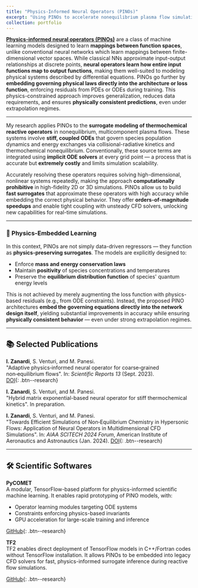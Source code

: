 ```yaml
---
title: "Physics-Informed Neural Operators (PINOs)"
excerpt: "Using PINOs to accelerate nonequilibrium plasma flow simulations<br/><img src='/images/pino/02.pdf'>"
collection: portfolio
---
```


[**Physics-informed neural operators (PINOs)**](https://arxiv.org/abs/2111.03794) are a class of machine learning models designed to learn **mappings between function spaces**, unlike conventional neural networks which learn mappings between finite-dimensional vector spaces. While classical NNs approximate input-output relationships at discrete points, **neural operators learn how entire input functions map to output functions**, making them well-suited to modeling physical systems described by differential equations. PINOs go further by **embedding governing physical laws directly into the architecture or loss function**, enforcing residuals from PDEs or ODEs during training. This physics-constrained approach improves generalization, reduces data requirements, and ensures **physically consistent predictions**, even under extrapolation regimes.

---

My research applies PINOs to the **surrogate modeling of thermochemical reactive operators** in nonequilibrium, multicomponent plasma flows. These systems involve **stiff, coupled ODEs** that govern species population dynamics and energy exchanges via collisional-radiative kinetics and thermochemical nonequilibrium. Conventionally, these source terms are integrated using **implicit ODE solvers** at every grid point — a process that is accurate but **extremely costly** and limits simulation scalability.

Accurately resolving these operators requires solving high-dimensional, nonlinear systems repeatedly, making the approach **computationally prohibitive** in high-fidelity 2D or 3D simulations. PINOs allow us to build **fast surrogates** that approximate these operators with high accuracy while embedding the correct physical behavior. They offer **orders-of-magnitude speedups** and enable tight coupling with unsteady CFD solvers, unlocking new capabilities for real-time simulations.

---

### 🔬 Physics-Embedded Learning

In this context, PINOs are not simply data-driven regressors — they function as **physics-preserving surrogates**. The models are explicitly designed to:
- Enforce **mass and energy conservation laws**
- Maintain **positivity** of species concentrations and temperatures
- Preserve the **equilibrium distribution function** of species' quantum energy levels

This is not achieved by merely augmenting the loss function with physics-based residuals (e.g., from ODE constraints). Instead, the proposed PINO architectures **embed the governing equations directly into the network design itself**, yielding substantial improvements in accuracy while ensuring **physically consistent behavior** — even under strong extrapolation regimes.

---

## 📚 Selected Publications

**I. Zanardi**, S. Venturi, and M. Panesi.  
"Adaptive physics‑informed neural operator for coarse‑grained non‑equilibrium flows". In: *Scientific Reports 13* (Sept. 2023).  
[DOI](https://doi.org/10.1038/s41598-023-41039-y){: .btn--research}

**I. Zanardi**, S. Venturi, and M. Panesi.  
"Hybrid matrix exponential-based neural operator for stiff thermochemical kinetics". In preparation.

**I. Zanardi**, S. Venturi, and M. Panesi.  
"Towards Efficient Simulations of Non‑Equilibrium Chemistry in Hypersonic Flows: Application of Neural Operators in Multidimensional CFD Simulations". In: *AIAA SCITECH 2024 Forum*, American Institute of Aeronautics and Astronautics (Jan. 2024).  [DOI](https://doi.org/10.2514/6.2024-0773){: .btn--research}

---

## 🛠️ Scientific Softwares

**PyCOMET**  
A modular, TensorFlow-based platform for physics-informed scientific machine learning. It enables rapid prototyping of PINO models, with:
- Operator learning modules targeting ODE systems
- Constraints enforcing physics-based invariants
- GPU acceleration for large-scale training and inference

[GitHub](https://github.com/ivanZanardi/pycomet){: .btn--research}

**TF2**  
TF2 enables direct deployment of TensorFlow models in C++/Fortran codes without TensorFlow installation. It allows PINOs to be embedded into legacy CFD solvers for fast, physics-informed surrogate inference during reactive flow simulations.

[GitHub](https://github.com/ivanZanardi/tf2){: .btn--research}
